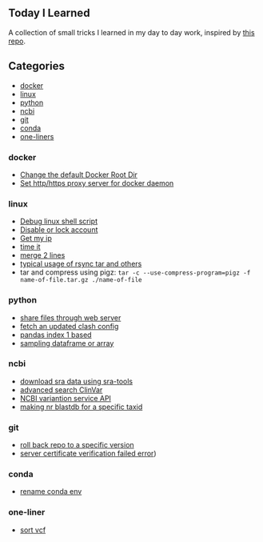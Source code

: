 ## Today I Learned
A collection of small tricks I learned in my day to day work, inspired by [this repo](https://github.com/IronicBadger/til).

## Categories
* [docker](#docker)
* [linux](#linux)
* [python](#python)
* [ncbi](#ncbi)
* [git](#git)
* [conda](#conda)
* [one-liners](#one-liner)

### docker
- [Change the default Docker Root Dir](https://github.com/popucui/Today-I-Learned/blob/master/docker/change-docker-root.md)
- [Set http/https proxy server for docker daemon](https://github.com/popucui/Today-I-Learned/blob/master/docker/set-docker-proxy.md)

### linux
- [Debug linux shell script](https://github.com/popucui/Today-I-Learned/blob/master/linux/bash-debug.md)
- [Disable or lock account](https://github.com/popucui/Today-I-Learned/blob/master/linux/lock-disable-user.md)
- [Get my ip](https://github.com/popucui/Today-I-Learned/blob/master/linux/get-my-ip.md)
- [time it](https://github.com/popucui/Today-I-Learned/blob/master/linux/time-it.md)
- [merge 2 lines](https://github.com/popucui/Today-I-Learned/blob/master/linux/merge_2_lines.md)
- [typical usage of rsync tar and others](https://github.com/popucui/Today-I-Learned/blob/master/linux/rsync_tar_others.md)
- tar and compress using pigz: `tar -c --use-compress-program=pigz -f name-of-file.tar.gz ./name-of-file`

### python
- [share files through web server](https://github.com/popucui/Today-I-Learned/blob/master/python/share-file-http-server.md)
- [fetch an updated clash config](https://github.com/popucui/Today-I-Learned/blob/master/python/change_clash_config.py)
- [pandas index 1 based](https://github.com/popucui/Today-I-Learned/blob/master/python/pandas-1-based.md)
- [sampling dataframe or array](https://github.com/popucui/Today-I-Learned/blob/master/python/sample-df.md)

### ncbi
- [download sra data using sra-tools](https://github.com/popucui/Today-I-Learned/blob/master/ncbi/sra-dl.md)
- [advanced search ClinVar](https://github.com/popucui/Today-I-Learned/blob/master/ncbi/advanced-seach-clinvar.md)
- [NCBI variantion service API](https://github.com/popucui/Today-I-Learned/blob/master/ncbi/variation_service.md)
- [making nr blastdb for a specific taxid](https://github.com/popucui/Today-I-Learned/blob/master/ncbi/make-nr-db-taxid.md)

### git
- [roll back repo to a specific version](https://github.com/popucui/Today-I-Learned/blob/master/git/roll-back-reset.md)
- [server certificate verification failed error](https://github.com/popucui/Today-I-Learned/blob/master/git/ssl-cert-verify-fail.md))

### conda
- [rename conda env](https://github.com/popucui/Today-I-Learned/blob/master/conda/rename-env.md)

### one-liner
- [sort vcf](https://github.com/popucui/Today-I-Learned/blob/master/vcf-sort.md)
